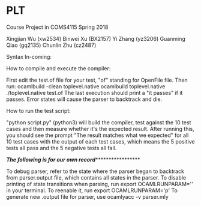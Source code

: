 # PLT
Course Project in COMS4115 Spring 2018


Xingjian Wu (xw2534)
Binwei Xu (BX2157)
Yi Zhang (yz3206)
Guanming Qiao (gq2135)
Chunlin Zhu (cz2487)

Syntax In-coming:


How to compile and execute the compiler:

First edit the test.of file for your test, "of" standing for OpenFile file.
Then run:
    ocamlbuild -clean toplevel.native
    ocamlbuild toplevel.native
    ./toplevel.native test.of
The last execution should print a "it passes" if it passes. 
Error states will cause the parser to backtrack and die. 


How to run the test script:

"python script.py" (python3) will build the compiler, test against the 10 test cases and then measure whether it's the 
expected result. After running this, you should see the prompt "The result matches what we expected" for all 10 test cases with the output of each test cases, which means the 5 positive tests all pass and the 5 negative tests all fail. 






***************The following is for our own record******************************** 

To debug parser, refer to the state where the parser began to backtrack from parser.output file, which contains all states in the parser. 
To disable printing of state transitions when parsing, run 
    export OCAMLRUNPARAM='' in your terminal. 
To reenable it, run 
    export OCAMLRUNPARAM='p'
To generate new .output file for parser, use ocamlyacc -v parser.mly
